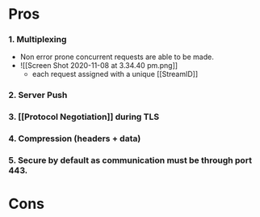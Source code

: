 # Pros
### 1. Multiplexing 
- Non error prone concurrent requests are able to be made.
- ![[Screen Shot 2020-11-08 at 3.34.40 pm.png]]
	- each request assigned with a unique [[StreamID]]

### 2. Server Push


### 3. [[Protocol Negotiation]] during TLS

### 4. Compression (headers + data)

### 5. Secure by default as communication must be through port 443.

# Cons
